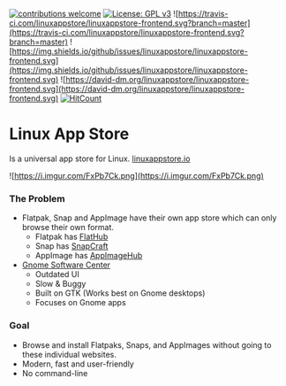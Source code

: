 [![contributions welcome](https://img.shields.io/badge/contributions-welcome-brightgreen.svg?style=flat)](https://github.com/dwyl/esta/issues) [![License: GPL v3](https://img.shields.io/badge/License-GPLv3-blue.svg)](https://www.gnu.org/licenses/gpl-3.0) ![https://travis-ci.com/linuxappstore/linuxappstore-frontend.svg?branch=master](https://travis-ci.com/linuxappstore/linuxappstore-frontend.svg?branch=master) ![https://img.shields.io/github/issues/linuxappstore/linuxappstore-frontend.svg](https://img.shields.io/github/issues/linuxappstore/linuxappstore-frontend.svg) ![https://david-dm.org/linuxappstore/linuxappstore-frontend.svg](https://david-dm.org/linuxappstore/linuxappstore-frontend.svg) [![HitCount](http://hits.dwyl.io/linuxappstore/linuxappstore-frontend.svg)](http://hits.dwyl.io/linuxappstore/linuxappstore-frontend)

# Linux App Store
Is a universal app store for Linux.
[linuxappstore.io](https://linuxappstore.io/)

![https://i.imgur.com/FxPb7Ck.png](https://i.imgur.com/FxPb7Ck.png)

### The Problem
* Flatpak, Snap and AppImage have their own app store which can only browse their own format.
    * Flatpak has [FlatHub](https://flathub.org/home)
    * Snap has [SnapCraft](https://snapcraft.io/store)
    * AppImage has [AppImageHub](https://appimage.github.io/apps/)
* [Gnome Software Center](https://wiki.gnome.org/Apps/Software)
    * Outdated UI
    * Slow & Buggy
    * Built on GTK (Works best on Gnome desktops)
    * Focuses on Gnome apps
    
### Goal
* Browse and install Flatpaks, Snaps, and AppImages without going to these individual websites. 
* Modern, fast and user-friendly
* No command-line
